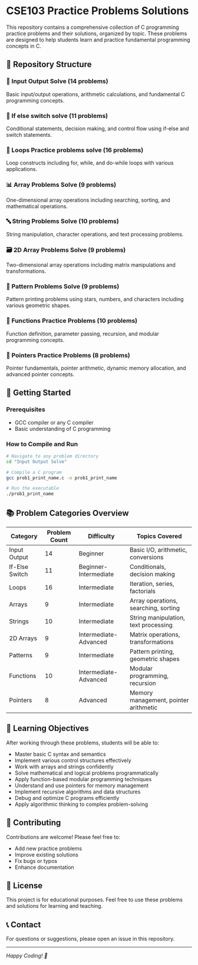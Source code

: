 # CSE103 Practice Problems Solutions

This repository contains a comprehensive collection of C programming practice problems and their solutions, organized by topic. These problems are designed to help students learn and practice fundamental programming concepts in C.

## 📁 Repository Structure

### 🔢 Input Output Solve (14 problems)
Basic input/output operations, arithmetic calculations, and fundamental C programming concepts.

### 🔄 If else switch solve (11 problems)  
Conditional statements, decision making, and control flow using if-else and switch statements.

### 🔁 Loops Practice problems solve (16 problems)
Loop constructs including for, while, and do-while loops with various applications.

### 📊 Array Problems Solve (9 problems)
One-dimensional array operations including searching, sorting, and mathematical operations.

### 🔤 String Problems Solve (10 problems)
String manipulation, character operations, and text processing problems.

### 🗃️ 2D Array Problems Solve (9 problems)
Two-dimensional array operations including matrix manipulations and transformations.

### 🎨 Pattern Problems Solve (9 problems)
Pattern printing problems using stars, numbers, and characters including various geometric shapes.

### 🔧 Functions Practice Problems (10 problems)
Function definition, parameter passing, recursion, and modular programming concepts.

### 🎯 Pointers Practice Problems (8 problems)
Pointer fundamentals, pointer arithmetic, dynamic memory allocation, and advanced pointer concepts.

## 🚀 Getting Started

### Prerequisites
- GCC compiler or any C compiler
- Basic understanding of C programming

### How to Compile and Run
```bash
# Navigate to any problem directory
cd "Input Output Solve"

# Compile a C program
gcc prob1_print_name.c -o prob1_print_name

# Run the executable
./prob1_print_name
```

## 📚 Problem Categories Overview

| Category | Problem Count | Difficulty | Topics Covered |
|----------|---------------|------------|----------------|
| Input Output | 14 | Beginner | Basic I/O, arithmetic, conversions |
| If-Else Switch | 11 | Beginner-Intermediate | Conditionals, decision making |
| Loops | 16 | Intermediate | Iteration, series, factorials |
| Arrays | 9 | Intermediate | Array operations, searching, sorting |
| Strings | 10 | Intermediate | String manipulation, text processing |
| 2D Arrays | 9 | Intermediate-Advanced | Matrix operations, transformations |
| Patterns | 9 | Intermediate | Pattern printing, geometric shapes |
| Functions | 10 | Intermediate-Advanced | Modular programming, recursion |
| Pointers | 8 | Advanced | Memory management, pointer arithmetic |

## 🎯 Learning Objectives

After working through these problems, students will be able to:
- Master basic C syntax and semantics
- Implement various control structures effectively
- Work with arrays and strings confidently
- Solve mathematical and logical problems programmatically
- Apply function-based modular programming techniques
- Understand and use pointers for memory management
- Implement recursive algorithms and data structures
- Debug and optimize C programs efficiently
- Apply algorithmic thinking to complex problem-solving

## 🤝 Contributing

Contributions are welcome! Please feel free to:
- Add new practice problems
- Improve existing solutions
- Fix bugs or typos
- Enhance documentation

## 📝 License

This project is for educational purposes. Feel free to use these problems and solutions for learning and teaching.

## 📞 Contact

For questions or suggestions, please open an issue in this repository.

---
*Happy Coding! 🚀*